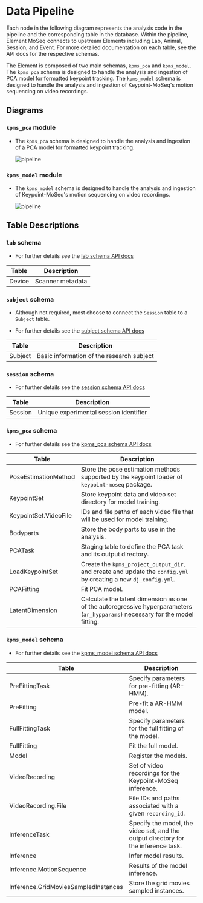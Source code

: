 # Data Pipeline

Each node in the following diagram represents the analysis code in the pipeline and the
corresponding table in the database.  Within the pipeline, Element MoSeq
connects to upstream Elements including Lab, Animal, Session, and Event. For more 
detailed documentation on each table, see the API docs for the respective schemas.

The Element is composed of two main schemas, `kpms_pca` and `kpms_model`. The `kpms_pca` schema is designed to handle the analysis and ingestion of PCA model for formatted keypoint tracking. The `kpms_model` schema is designed to handle the analysis and ingestion of Keypoint-MoSeq's motion sequencing on video recordings.

## Diagrams

### `kpms_pca` module

- The `kpms_pca` schema is designed to handle the analysis and ingestion of a PCA model for formatted keypoint tracking.

     ![pipeline](https://raw.githubusercontent.com/datajoint/element-moseq/main/images/pipeline_kpms_pca.svg)

### `kpms_model` module

- The `kpms_model` schema is designed to handle the analysis and ingestion of Keypoint-MoSeq's motion sequencing on video recordings.

     ![pipeline](https://raw.githubusercontent.com/datajoint/element-moseq/main/images/pipeline_kpms_model.svg)

## Table Descriptions

### `lab` schema

- For further details see the [lab schema API docs](https://datajoint.com/docs/elements/element-lab/latest/api/element_lab/lab/)

| Table | Description |
| --- | --- |
| Device | Scanner metadata |

### `subject` schema

- Although not required, most choose to connect the `Session` table to a `Subject` table.

- For further details see the [subject schema API docs](https://datajoint.com/docs/elements/element-animal/latest/api/element_animal/subject/)

| Table | Description |
| --- | --- |
| Subject | Basic information of the research subject |

### `session` schema

- For further details see the [session schema API docs](https://datajoint.com/docs/elements/element-session/latest/api/element_session/session_with_datetime/)

| Table | Description |
| --- | --- |
| Session | Unique experimental session identifier |

### `kpms_pca` schema

- For further details see the [kpms_pca schema API docs](https://datajoint.com/docs/elements/element-moseq/latest/api/element_moseq/kpms_pca/)

| Table | Description |
| --- | --- |
| PoseEstimationMethod | Store the pose estimation methods supported by the keypoint loader of `keypoint-moseq` package. |
| KeypointSet | Store keypoint data and video set directory for model training.|
| KeypointSet.VideoFile | IDs and file paths of each video file that will be used for model training. |
| Bodyparts | Store the body parts to use in the analysis. |
| PCATask | Staging table to define the PCA task and its output directory. |
| LoadKeypointSet | Create the `kpms_project_output_dir`, and create and update the `config.yml` by creating a new `dj_config.yml`. |
| PCAFitting | Fit PCA model.|
| LatentDimension | Calculate the latent dimension as one of the autoregressive hyperparameters (`ar_hypparams`) necessary for the model fitting. |


### `kpms_model` schema

- For further details see the [kpms_model schema API docs](https://datajoint.com/docs/elements/element-moseq/latest/api/element_moseq/kpms_model/)

| Table | Description |
| --- | --- |
| PreFittingTask | Specify parameters for pre-fitting (AR-HMM). |
| PreFitting | Pre-fit a AR-HMM model. |
| FullFittingTask | Specify parameters for the full fitting of the model. |
| FullFitting | Fit the full model. |
| Model | Register the models. |
| VideoRecording | Set of video recordings for the Keypoint-MoSeq inference. |
| VideoRecording.File | File IDs and paths associated with a given `recording_id`. |
| InferenceTask | Specify the model, the video set, and the output directory for the inference task. |
| Inference | Infer model results. |
| Inference.MotionSequence | Results of the model inference. |
| Inference.GridMoviesSampledInstances | Store the grid movies sampled instances. |